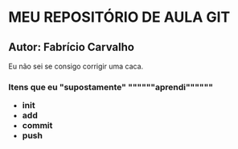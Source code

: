 
# MEU REPOSITÓRIO DE AULA GIT
## Autor: Fabrício Carvalho


Eu não sei se consigo corrigir uma caca.

<h3> Itens que eu "supostamente" """"""aprendi""""""
<ul>
<li>init</li>
<li>add</li>
<li>commit</li>
<li>push</li>
</ul>
